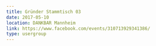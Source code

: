 ```yaml
---
title: Gründer Stammtisch 03
date: 2017-05-10
location: DANKBAR Mannheim
link: https://www.facebook.com/events/310713929341386/
type: usergroup
---
```

